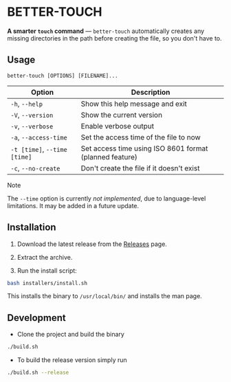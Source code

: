# BETTER-TOUCH

**A smarter `touch` command** — `better-touch` automatically creates any missing directories in the path before creating the file, so you don't have to.

## Usage
`better-touch [OPTIONS] [FILENAME]...`

| Option                       | Description                                                                     |
| ---------------------------- | ------------------------------------------------------------------------------- |
| `-h`, `--help`               | Show this help message and exit                                                 |
| `-V`, `--version`            | Show the current version                                                        |
| `-v`, `--verbose`            | Enable verbose output                                                           |
| `-a`, `--access-time`        | Set the access time of the file to now                                          |
| `-t [time]`, `--time [time]` | Set access time using ISO 8601 format (planned feature) |
| `-c`, `--no-create`          | Don't create the file if it doesn't exist                                       |

> [!NOTE]
> The `--time` option is currently *not implemented*, due to language-level limitations. It may be added in a future update.


## Installation

1. Download the latest release from the [Releases](https://github.com/fatalus69/better-touch/releases) page.

2. Extract the archive.
3. Run the install script:

````sh
bash installers/install.sh
````
This installs the binary to `/usr/local/bin/` and installs the man page.

## Development
- Clone the project and build the binary
````sh
./build.sh
````
- To build the release version simply run
````sh
./build.sh --release
````